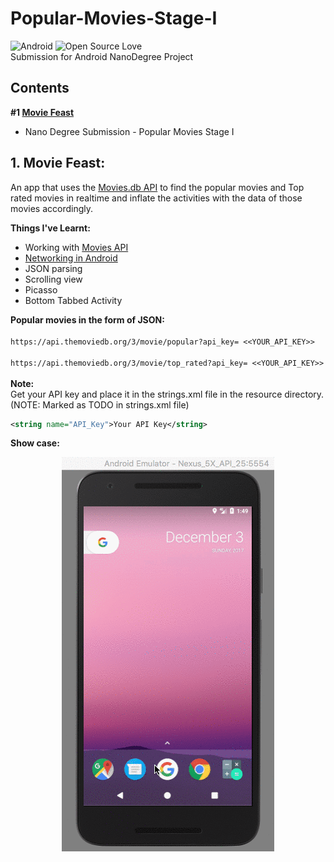 # Popular-Movies-Stage-I

![Android](https://img.shields.io/badge/Platform-Android-green.svg)   ![Open Source Love](https://badges.frapsoft.com/os/v2/open-source.svg?v=103)
<br />
Submission for Android NanoDegree Project

## Contents
**#1 [Movie Feast](https://github.com/SyamSundarKirubakaran/AndroidWorks/tree/master/PosterGrid)** 
- Nano Degree Submission - Popular Movies Stage I 

## 1. Movie Feast:
An app that uses the [Movies.db API](https://www.themoviedb.org/?language=en) to find the popular movies and Top rated movies in realtime and inflate the activities with the data of those movies accordingly. <br />

**Things I've Learnt:**
* Working with [Movies API](https://www.themoviedb.org/?language=en)
* [Networking in Android](https://developer.android.com/training/basics/network-ops/connecting.html)
* JSON parsing
* Scrolling view
* Picasso
* Bottom Tabbed Activity<br />

**Popular movies in the form of JSON:** <br />
<br />
`https://api.themoviedb.org/3/movie/popular?api_key= <<YOUR_API_KEY>> ` <br />
<br />
`https://api.themoviedb.org/3/movie/top_rated?api_key= <<YOUR_API_KEY>> ` <br />
<br />
**Note:**<br />
Get your API key and place it in the strings.xml file in the resource directory.<br />
(NOTE: Marked as TODO in strings.xml file)<br />
``` xml
<string name="API_Key">Your API Key</string>
```
**Show case:**<br />
<p align="center">
  <img src="assert/movie_feast.gif">
</p>